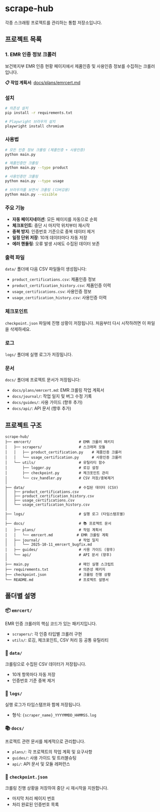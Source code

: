 # scrape-hub

각종 스크래핑 프로젝트를 관리하는 통합 저장소입니다.

## 프로젝트 목록

### 1. EMR 인증 정보 크롤러

보건복지부 EMR 인증 현황 페이지에서 제품인증 및 사용인증 정보를 수집하는 크롤러입니다.

**📋 작업 계획서**: [docs/plans/emrcert.md](docs/plans/emrcert.md)

### 설치

```bash
# 의존성 설치
pip install -r requirements.txt

# Playwright 브라우저 설치
playwright install chromium
```

### 사용법

```bash
# 모든 인증 정보 크롤링 (제품인증 + 사용인증)
python main.py

# 제품인증만 크롤링
python main.py --type product

# 사용인증만 크롤링
python main.py --type usage

# 브라우저를 보면서 크롤링 (디버깅용)
python main.py --visible
```

### 주요 기능

- **자동 페이지네이션**: 모든 페이지를 자동으로 순회
- **체크포인트**: 중단 시 마지막 위치부터 재시작
- **중복 방지**: 인증번호 기준으로 중복 데이터 제거
- **일정 단위 저장**: 10개 데이터마다 자동 저장
- **에러 핸들링**: 오류 발생 시에도 수집된 데이터 보존

### 출력 파일

`data/` 폴더에 다음 CSV 파일들이 생성됩니다:

- `product_certifications.csv`: 제품인증 정보
- `product_certification_history.csv`: 제품인증 이력
- `usage_certifications.csv`: 사용인증 정보
- `usage_certification_history.csv`: 사용인증 이력

### 체크포인트

`checkpoint.json` 파일에 진행 상황이 저장됩니다.
처음부터 다시 시작하려면 이 파일을 삭제하세요.

### 로그

`logs/` 폴더에 실행 로그가 저장됩니다.

### 문서

`docs/` 폴더에 프로젝트 문서가 저장됩니다:
- `docs/plans/emrcert.md`: EMR 크롤링 작업 계획서
- `docs/journal/`: 작업 일지 및 버그 수정 기록
- `docs/guides/`: 사용 가이드 (향후 추가)
- `docs/api/`: API 문서 (향후 추가)

## 프로젝트 구조

```
scrape-hub/
├── emrcert/                      # EMR 크롤러 패키지
│   ├── scrapers/                 # 스크래퍼 모듈
│   │   ├── product_certification.py    # 제품인증 크롤러
│   │   └── usage_certification.py      # 사용인증 크롤러
│   └── utils/                    # 유틸리티 함수
│       ├── logger.py             # 로깅 설정
│       ├── checkpoint.py         # 체크포인트 관리
│       └── csv_handler.py        # CSV 저장/중복제거
│
├── data/                         # 수집된 데이터 (CSV)
│   ├── product_certifications.csv
│   ├── product_certification_history.csv
│   ├── usage_certifications.csv
│   └── usage_certification_history.csv
│
├── logs/                         # 실행 로그 (타임스탬프별)
│
├── docs/                         # 📚 프로젝트 문서
│   ├── plans/                    # 작업 계획서
│   │   └── emrcert.md           # EMR 크롤링 계획
│   ├── journal/                  # 작업 일지
│   │   └── 2025-10-11_emrcert_bugfix.md
│   ├── guides/                   # 사용 가이드 (향후)
│   └── api/                      # API 문서 (향후)
│
├── main.py                       # 메인 실행 스크립트
├── requirements.txt              # 의존성 패키지
├── checkpoint.json               # 크롤링 진행 상황
└── README.md                     # 프로젝트 설명서
```

## 폴더별 설명

### 📦 `emrcert/`
EMR 인증 크롤러의 핵심 코드가 있는 패키지입니다.
- `scrapers/`: 각 인증 타입별 크롤러 구현
- `utils/`: 로깅, 체크포인트, CSV 처리 등 공통 유틸리티

### 💾 `data/`
크롤링으로 수집된 CSV 데이터가 저장됩니다.
- 10개 항목마다 자동 저장
- 인증번호 기준 중복 제거

### 📝 `logs/`
실행 로그가 타임스탬프와 함께 저장됩니다.
- 형식: `{scraper_name}_YYYYMMDD_HHMMSS.log`

### 📚 `docs/`
프로젝트 관련 문서를 체계적으로 관리합니다.
- `plans/`: 각 프로젝트의 작업 계획 및 요구사항
- `guides/`: 사용 가이드 및 트러블슈팅
- `api/`: API 문서 및 모듈 레퍼런스

### 💾 `checkpoint.json`
크롤링 진행 상황을 저장하여 중단 시 재시작을 지원합니다.
- 마지막 처리 페이지 번호
- 처리 완료된 인증번호 목록
